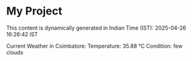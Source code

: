 # My Project

This content is dynamically generated in Indian Time (IST): 2025-04-26 16:26:42 IST


Current Weather in Coimbatore:
Temperature: 35.88 °C
Condition: few clouds
